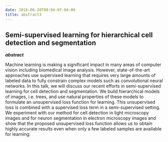 ```yaml
---
date: 2016-06-20T08:04:07-04:00
title: abstract3
---
```

## Semi-supervised learning for hierarchical cell detection and segmentation

***abstract***

Machine learning is making a significant impact in many areas of computer vision including biomedical image analysis. However, state-of-the-art approaches use supervised learning that requires very large amounts of labeled data to fully constrain complex models such as convolutional neural networks. In this talk, we will discuss our recent efforts in semi-supervised learning for cell detection and segmentation. We build hierarchical models of images, i.e. trees, and use natural properties of these models to formulate an unsupervised loss function for learning. This unsupervised loss is combined with a supervised loss term in a semi-supervised setting. We experiment with our method for cell detection in light microscopy images and for neuron segmentation in electron microscopy images and show that the proposed unsupervised loss function allows us to obtain highly accurate results even when only a few labeled samples are available for learning.
